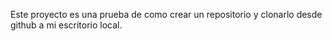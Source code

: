 Este proyecto es una prueba de como crear un repositorio y clonarlo desde github a mi escritorio local. 
